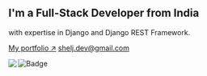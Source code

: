 ## I'm a Full-Stack Developer from India
with expertise in Django and Django REST Framework.

[My portfolio ↗️](https://sheljin.netlify.app)
[shelj.dev@gmail.com](mailto:shelj.dev@gmail.com)


<img align="left" src="https://profile-counter.glitch.me/shelji/count.svg" />

![Badge](https://hitscounter.dev/api/hit?url=https%3A%2F%2Fgithub.com%2FShelJi&label=Countzz&icon=github&color=%23198754)
